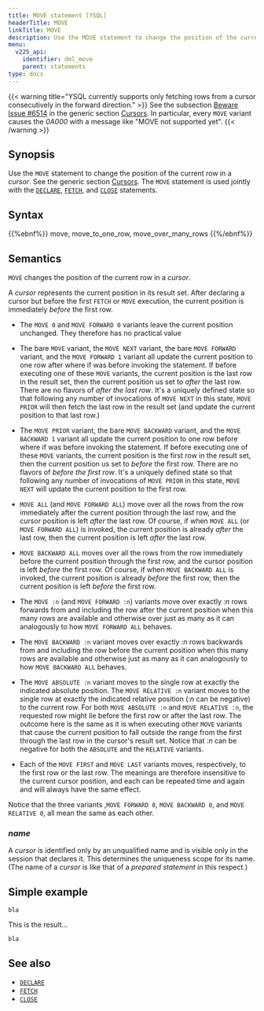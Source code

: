 ```yaml
---
title: MOVE statement [YSQL]
headerTitle: MOVE
linkTitle: MOVE
description: Use the MOVE statement to change the position of the current row in a cursor.
menu:
  v225_api:
    identifier: dml_move
    parent: statements
type: docs
---
```


{{< warning title="YSQL currently supports only fetching rows from a cursor consecutively in the forward direction." >}}
See the subsection [Beware Issue #6514](../../../cursors/#beware-issue-6514) in the generic section [Cursors](../../../cursors/). In particular, every `MOVE` variant causes the _0A000_ with a message like "MOVE not supported yet".
{{< /warning >}}

## Synopsis

Use the `MOVE` statement to change the position of the current row in a _cursor_. See the generic section [Cursors](../../../cursors/). The `MOVE` statement is used jointly with the [`DECLARE`](../dml_declare), [`FETCH`](../dml_fetch), and [`CLOSE`](../dml_close) statements.

## Syntax

{{%ebnf%}}
  move,
  move_to_one_row,
  move_over_many_rows
{{%/ebnf%}}

## Semantics

`MOVE` changes the position of the current row in a _cursor_.

A _cursor_ represents the current position in its result set. After declaring a cursor but before the first `FETCH` or `MOVE` execution, the current position is immediately _before_ the first row.

- The `MOVE 0` and `MOVE FORWARD 0` variants leave the current position unchanged. They therefore has no practical value

- The bare `MOVE` variant, the `MOVE NEXT` variant, the bare `MOVE FORWARD` variant, and the `MOVE FORWARD 1` variant all update the current position to one row after where if was before invoking the statement. If before executing one of these `MOVE` variants, the current position is the last row in the result set, then the current position us set to _after_ the last row. There are no flavors of _after the last row_. It's a uniquely defined state so that following any number of invocations of `MOVE NEXT` in this state, `MOVE PRIOR` will then fetch the last row in the result set (and update the current position to that last row.)

- The `MOVE PRIOR` variant, the bare `MOVE BACKWARD` variant, and the `MOVE BACKWARD 1` variant all update the current position to one row before where if was before invoking the statement. If before executing one of these `MOVE` variants, the current position is the first row in the result set, then the current position us set to _before_ the first row. There are no flavors of _before the first row_. It's a uniquely defined state so that following any number of invocations of `MOVE PRIOR` in this state, `MOVE NEXT` will update the current position to the first row.

- `MOVE ALL` (and `MOVE FORWARD ALL`) move over all the rows from the row immediately after the current position through the last row, and the cursor position is left _after_ the last row. Of course, if when `MOVE ALL` (or `MOVE FORWARD ALL`) is invoked, the current position is already _after_ the last row, then the current position is left _after_ the last row.

- `MOVE BACKWARD ALL` moves over all the rows from the row immediately before the current position through the first row, and the cursor position is left _before_ the first row. Of course, if when `MOVE BACKWARD ALL` is invoked, the current position is already _before_ the first row, then the current position is left _before_ the first row.

- The `MOVE :n` (and `MOVE FORWARD :n`) variants move over exactly _:n_ rows forwards from and including the row after the current position when this many rows are available and otherwise over just as many as it can analogously to how `MOVE FORWARD ALL` behaves.

- The `MOVE BACKWARD :n` variant moves over exactly _:n_ rows backwards from and including the row before the current position when this many rows are available and otherwise just as many as it can analogously to how `MOVE BACKWARD ALL` behaves.

- The `MOVE ABSOLUTE :n` variant moves to the single row at exactly the indicated absolute position. The `MOVE RELATIVE :n` variant moves to the single row at exactly the indicated relative position (_:n_ can be negative) to the current row. For both `MOVE ABSOLUTE :n` and `MOVE RELATIVE :n`, the requested row might lie before the first row or after the last row. The outcome here is the same as it is when executing other `MOVE` variants that cause the current position to fall outside the range from the first through the last row in the cursor's result set. Notice that _:n_ can be negative for both the `ABSOLUTE` and the `RELATIVE` variants.

- Each of the `MOVE FIRST` and `MOVE LAST` variants moves, respectively, to the first row or the last row. The meanings are therefore insensitive to the current cursor position, and each can be repeated time and again and will always have the same effect. 

Notice that the three variants ,`MOVE FORWARD 0`, `MOVE BACKWARD 0`, and `MOVE RELATIVE 0`, all mean the same as each other.

### *name*

A _cursor_ is identified only by an unqualified name and is visible only in the session that declares it. This determines the uniqueness scope for its name. (The name of a  _cursor_ is like that of a _prepared statement_ in this respect.)

## Simple example


```plpgsql
bla
```

This is the result...

```output
bla
```

## See also

- [`DECLARE`](../dml_declare)
- [`FETCH`](../dml_fetch)
- [`CLOSE`](../dml_close)
